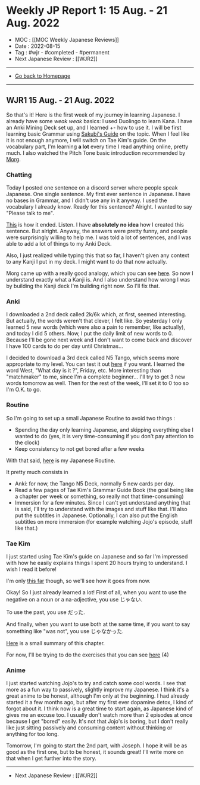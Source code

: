 # Weekly JP Report 1: 15 Aug. -  21 Aug. 2022
- MOC : [[MOC Weekly Japanese Reviews]]
- Date : 2022-08-15
- Tag : #wjr - #completed - #permanent
- Next Japanese Review : [[WJR2]]
-------------------
- [Go back to Homepage](https://misudashi.ga/)
-----

## WJR1 15 Aug. - 21 Aug. 2022
So that's it! Here is the first week of my journey in learning Japanese. I already have some *weak weak* basics: I used Duolingo to learn Kana. I have an Anki Mining Deck set up, and I learned +- how to use it. I will be first learning basic Grammar using [Sakubi's Guide](https://sakubi.neocities.org/#) on the topic. When I feel like it is not enough anymore, I will switch on Tae Kim's guide. On the vocabulary part, I'm learning **a lot** every time I read anything online, pretty much. I also watched the Pitch Tone basic introduction recommended by [Morg](https://morgs.systems).

### Chatting

Today I posted one sentence on a discord server where people speak Japanese. One single sentence. My first ever sentence in Japanese. I have no bases in Grammar, and I didn't use any in it anyway. I used the vocabulary I already know. Ready for this sentence? Alright. I wanted to say "Please talk to me". 

[This](https://cdn.discordapp.com/attachments/945027080037498890/1008769038572327052/unknown.png) is how it ended. Listen. I have **absolutely no idea** how I created this sentence. But alright. Anyway, the answers were pretty funny, and people were surprisingly willing to help me. I was told a lot of sentences, and I was able to add a lot of things to my Anki Deck.

Also, I just realized while typing this that so far, I haven't given any context to any Kanji I put in my deck. I might want to do that now actually.

Morg came up with a really good analogy, which you can see [here](https://cdn.discordapp.com/attachments/945027080037498890/1008774425501499453/unknown.png). So now I understand exactly what a Kanji is. And I also understand how wrong I was by building the Kanji deck I'm building right now. So I'll fix that.

### Anki

I downloaded a 2nd deck called 2k/6k which, at first, seemed interesting. But actually, the words weren't that clever, I felt like. So yesterday I only learned 5 new words (which were also a pain to remember, like actually), and today I did 5 others. Now, I put the daily limit of new words to 0. Because I'll be gone next week and I don't want to come back and discover I have 100 cards to do per day until Christmas...

I decided to download a 3rd deck called N5 Tango, which seems more appropriate to my level. You can test it out [here](https://drive.google.com/file/d/1pMlJvSrKQOSaiN8sPLdNDvWP31EClxDO/view) if you want. I learned the word West, "What day is it ?", Friday, etc. More interesting than "matchmaker" to me, since I'm a complete beginner... I'll try to get 3 new words tomorrow as well. Then for the rest of the week, I'll set it to 0 too so I'm O.K. to go.

### Routine
So I'm going to set up a small Japanese Routine to avoid two things :
- Spending the day only learning Japanese, and skipping everything else I wanted to do (yes, it is very time-consuming if you don't pay attention to the clock)
- Keep consistency to not get bored after a few weeks

With that said, [here](https://cdn.discordapp.com/attachments/945027080037498890/1008985508032024596/unknown.png) is my Japanese Routine.

It pretty much consists in 
- Anki: for now, the Tango N5 Deck, normally 5 new cards per day.
- Read a few pages of Tae Kim's Grammar Guide Book (the goal being like a chapter per week or something, so really not that time-consuming)
- Immersion for a few minutes. Since I can't yet understand anything that is said, I'll try to understand with the images and stuff like that. I'll also put the subtitles in Japanese. Optionally, I can also put the English subtitles on more immersion (for example watching Jojo's episode, stuff like that.)

### Tae Kim

I just started using Tae Kim's guide on Japanese and so far I'm impressed with how he easily explains things I spent 20 hours trying to understand. I wish I read it before! 

I'm only [this far](https://guidetojapanese.org/learn/grammar/kanji) though, so we'll see how it goes from now.


Okay! So I just already learned a lot! First of all, when you want to use the negative on a noun or a na-adjective, you use じゃない. 

To use the past, you use だった. 

And finally, when you want to use both at the same time, if you want to say something like "was not", you use じゃなかった.

[Here](https://cdn.discordapp.com/attachments/945027080037498890/1009701618251481098/unknown.png) is a small summary of this chapter.

For now, I'll be trying to do the exercises that you can see [here](https://guidetojapanese.org/learn/grammar/stateofbeing_ex) (4)

### Anime

I just started watching Jojo's to try and catch some cool words. I see that more as a fun way to passively, slightly improve my Japanese. I think it's a great anime to be honest, although I'm only at the beginning. I had already started it a few months ago, but after my first ever dopamine detox, I kind of forgot about it. I think now is a great time to start again, as Japanese kind of gives me an excuse too. I usually don't watch more than 2 episodes at once because I get "bored" easily. It's not that Jojo's is boring, but I don't really like just sitting passively and consuming content without thinking or anything for too long.

Tomorrow, I'm going to start the 2nd part, with Joseph. I hope it will be as good as the first one, but to be honest, it sounds great! I'll write more on that when I get further into the story.

-----
- Next Japanese Review : [[WJR2]]